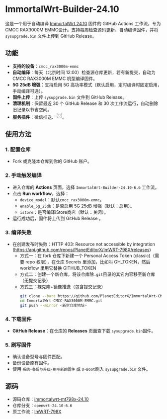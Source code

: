 # ImmortalWrt-Builder-24.10

这是一个用于自动编译 [ImmortalWrt 24.10](https://github.com/padavanonly/immortalwrt-mt798x-24.10) 固件的 GitHub Actions 工作流，专为 CMCC RAX3000M EMMC设计。支持每周检查源码更新、自动编译固件，并将 `sysupgrade.bin` 文件上传到 GitHub Release。

## 功能
- **支持的设备**：`cmcc_rax3000m-emmc`
- **自动编译**：每天（北京时间 12:00）检查源仓库更新，若有新提交，自动为 CMCC RAX3000M EMMC 机型编译固件。
- **5G 25dB 增强**：支持启用 5G 高功率模式（默认启用，定时编译时固定启用，手动编译可选）。
- **固件上传**：上传 `sysupgrade.bin` 文件到 GitHub Release。
- **清理机制**：保留最近 30 个 GitHub Release 和 30 次工作流运行，自动删除旧记录以节省空间。
- **服务插件**：微信推送、<svg t="1751339305611" class="icon" viewBox="0 0 1024 1024" version="1.1" xmlns="http://www.w3.org/2000/svg" p-id="3809" width="20" height="20"><path d="M328.33 526.43m-26.9 0a26.9 26.9 0 1 0 53.8 0 26.9 26.9 0 1 0-53.8 0Z" p-id="3810"></path><path d="M706.49 527.44m-26.9 0a26.9 26.9 0 1 0 53.8 0 26.9 26.9 0 1 0-53.8 0Z" p-id="3811"></path><path d="M610.81 664.21a8 8 0 0 0-8 8 41.52 41.52 0 1 1-83 0 8 8 0 0 0-16.07 0 41.52 41.52 0 1 1-83 0 8 8 0 0 0-16.07 0 57.58 57.58 0 0 0 107.15 29.3 57.57 57.57 0 0 0 107.14-29.3 8 8 0 0 0-8.15-8z" p-id="3812"></path><path d="M926.89 572.21A262.52 262.52 0 0 0 904 465.45c3.53-12.49 15.55-62.74 15.55-167.33 0-105.21-25.21-163.14-43.1-170.68a12.2 12.2 0 0 0-13.69 2.35L705 284c-118.32-48.78-267.69-48.78-386 0L161.23 129.79a12.22 12.22 0 0 0-13.7-2.35c-17.89 7.53-43.09 65.4-43.09 170.51 0 104.75 12 155 15.55 167.51a262.33 262.33 0 0 0-22.88 106.75v42.86a294.31 294.31 0 0 0 3.39 44.88v0.27a8 8 0 0 0 0.53 2.85 260.73 260.73 0 0 0 42.62 106.27 8 8 0 0 0 4.06 5.71c55.74 76.18 153.76 122.63 274.88 122.63h178.83c121.12 0 219.14-46.44 274.88-122.63a8 8 0 0 0 4.06-5.71A260.73 260.73 0 0 0 923 663a8 8 0 0 0 0.5-2.77v-0.19a294.29 294.29 0 0 0 3.4-45zM601.42 881.6H422.58c-125.33 0-210-46-258.7-110.88l64.43-33.09a8 8 0 0 0-7.35-14.3l-66.41 34.11a254.24 254.24 0 0 1-36.13-89.19h106.22a8 8 0 1 0 0-16.07H115.71a273.06 273.06 0 0 1-2.53-37.11v-42.86a246.89 246.89 0 0 1 22.68-102.87l1.3-2.88-1-3c-0.16-0.47-15.66-48.56-15.66-165.52 0-100.51 22.71-146.49 31.63-154.56L315.39 303l4.94-2.1c116.79-49.8 266.48-49.81 383.31 0l4.94 2.1 163.25-159.6c8.93 8.12 31.64 54.19 31.64 154.72 0 116.79-15.47 164.88-15.67 165.35l-1 3 1.3 2.86a247.07 247.07 0 0 1 22.7 102.87v42.86a273.06 273.06 0 0 1-2.53 37.11H799.36a8 8 0 1 0 0 16.07h106.21a254.24 254.24 0 0 1-36.13 89.19L803 723.34a8 8 0 0 0-7.35 14.3l64.43 33.09C811.47 835.56 726.75 881.6 601.42 881.6z" p-id="3813"></path><path d="M233 342.2c-52.08-35.34-53.38-106.25-53.4-108.6a8 8 0 0 0-16-1.1c-0.08 0.76 0.39 82.27 60.41 123a8 8 0 1 0 9-13.29zM800.27 355.5c60-40.72 60.49-122.23 60.41-123a8 8 0 0 0-16 1c0 0.72-0.71 72.9-53.4 108.65a8 8 0 1 0 9 13.29z" p-id="3814"></path></svg>。

## 使用方法

### 1. 配置仓库
- Fork 或克隆本仓库到你的 GitHub 账户。

### 2. 手动触发编译
- 进入仓库的 **Actions** 页面，选择 `ImmortalWrt-Builder-24.10-6.6` 工作流。
- 点击 **Run workflow**，选择：
  - `device_model`：默认`cmcc_rax3000m-emmc`。
  - `enable_5g_25db`：是否启用 5G 25dB 增强（默认：启用）。
  - `istore`：是否编译iStore商店（默认：关闭）。
- 运行成功后，固件将上传到 GitHub Release 。

### 3. 编译失败
 - 在创建发布时失败：HTTP 403: Resource not accessible by integration (https://api.github.com/repos/PlanetEditorX/ImWRT-798X/releases)
    - 方式一：在 fork 仓库下新建一个 Personal Access Token (classic)（需要 repo 权限），在仓库 Secrets 里添加，比如叫 GH_TOKEN，然后 workflow 里用它替换 GITHUB_TOKEN
    - 方式二：创建一个新仓库，将该仓库除`.git`目录的其它内容移至新仓库（无提交记录）
    - 方式三：裸克隆+镜像推送（包含提交记录）
      ```bash
      git clone --bare https://github.com/PlanetEditorX/ImmortalWrt-CMCC-RAX3000M-EMMC.git
      cd ImmortalWrt-CMCC-RAX3000M-EMMC.git
      git push --mirror <新空仓库地址>
      ```



### 4. 下载固件
- **GitHub Release**：在仓库的 **Releases** 页面查下载 `sysupgrade.bin`固件。

### 5. 刷写固件
- 确认设备型号与固件匹配。
- 备份设备原有固件。
- 使用 `系统-备份与升级-刷写新的固件` 或  `U-Boot`刷入 `sysupgrade.bin` 文件。

## 源码
- 源码仓库：[immortalwrt-mt798x-24.10](https://github.com/padavanonly/immortalwrt-mt798x-24.10)
- 仓库分支：`openwrt-24.10-6.6`
- 原工作流：[ImWRT-798X](https://github.com/hhCodingCat/ImWRT-798X)
